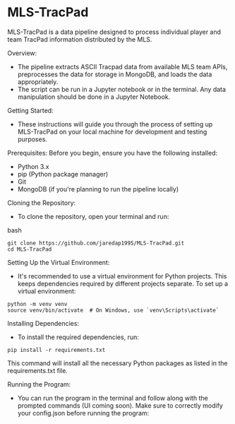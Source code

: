 # MLS-TracPad
MLS-TracPad is a data pipeline designed to process individual player and team TracPad information distributed by the MLS.

Overview: 

- The pipeline extracts ASCII Tracpad data from available MLS team APIs, preprocesses the data for storage in MongoDB, and loads the data appropriately.
- The script can be run in a Jupyter notebook or in the terminal. Any data manipulation should be done in a Jupyter Notebook.
  
Getting Started:
- These instructions will guide you through the process of setting up MLS-TracPad on your local machine for development and testing purposes.

Prerequisites: 
Before you begin, ensure you have the following installed:

- Python 3.x
- pip (Python package manager)
- Git
- MongoDB (if you're planning to run the pipeline locally)
  
Cloning the Repository: 
- To clone the repository, open your terminal and run:

bash
```
git clone https://github.com/jaredap1995/MLS-TracPad.git
cd MLS-TracPad
```


Setting Up the Virtual Environment: 
- It's recommended to use a virtual environment for Python projects. This keeps dependencies required by different projects separate. To set up a virtual environment:


```
python -m venv venv
source venv/bin/activate  # On Windows, use `venv\Scripts\activate`
```

Installing Dependencies:
- To install the required dependencies, run:


```
pip install -r requirements.txt
```

This command will install all the necessary Python packages as listed in the requirements.txt file.

Running the Program: 
- You can run the program in the terminal and follow along with the prompted commands (UI coming soon). Make sure to correctly modify your config.json before running the program:
